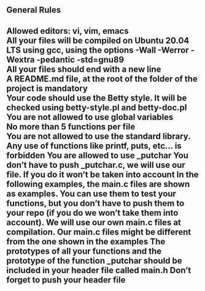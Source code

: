 <h2> General Rules<h2>

Allowed editors: vi, vim, emacs <br>
All your files will be compiled on Ubuntu 20.04 LTS using gcc, using the options -Wall -Werror -Wextra -pedantic -std=gnu89 <br>
All your files should end with a new line <br>
A README.md file, at the root of the folder of the project is mandatory <br>
Your code should use the Betty style. It will be checked using betty-style.pl and betty-doc.pl <br>
You are not allowed to use global variables <br>
No more than 5 functions per file <br>
You are not allowed to use the standard library. Any use of functions like printf, puts, etc… is forbidden
You are allowed to use _putchar
You don’t have to push _putchar.c, we will use our file. If you do it won’t be taken into account
In the following examples, the main.c files are shown as examples. You can use them to test your functions, but you don’t have to push them to your repo (if you do we won’t take them into account). We will use our own main.c files at compilation. Our main.c files might be different from the one shown in the examples
The prototypes of all your functions and the prototype of the function _putchar should be included in your header file called main.h
Don’t forget to push your header file